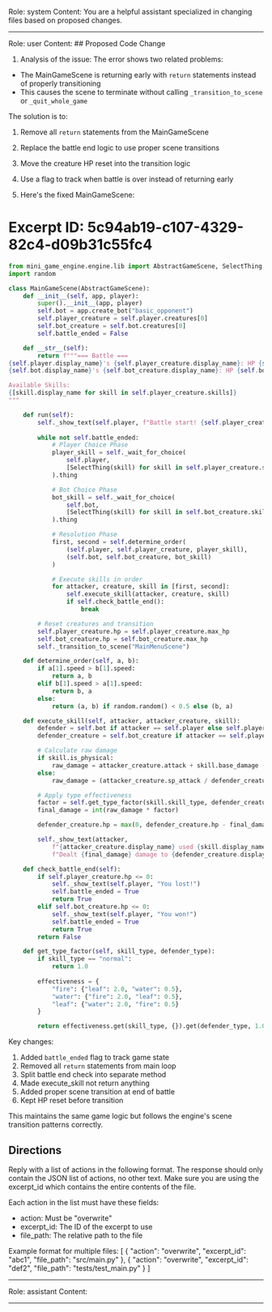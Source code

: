 Role: system
Content: You are a helpful assistant specialized in changing files based on proposed changes.
__________________
Role: user
Content: ## Proposed Code Change
1. Analysis of the issue:
The error shows two related problems:
- The MainGameScene is returning early with `return` statements instead of properly transitioning
- This causes the scene to terminate without calling `_transition_to_scene` or `_quit_whole_game`

The solution is to:
1. Remove all `return` statements from the MainGameScene
2. Replace the battle end logic to use proper scene transitions
3. Move the creature HP reset into the transition logic
4. Use a flag to track when battle is over instead of returning early

2. Here's the fixed MainGameScene:

# Excerpt ID: 5c94ab19-c107-4329-82c4-d09b31c55fc4
```python main_game/scenes/main_game_scene.py
from mini_game_engine.engine.lib import AbstractGameScene, SelectThing
import random

class MainGameScene(AbstractGameScene):
    def __init__(self, app, player):
        super().__init__(app, player)
        self.bot = app.create_bot("basic_opponent")
        self.player_creature = self.player.creatures[0]
        self.bot_creature = self.bot.creatures[0]
        self.battle_ended = False

    def __str__(self):
        return f"""=== Battle ===
{self.player.display_name}'s {self.player_creature.display_name}: HP {self.player_creature.hp}/{self.player_creature.max_hp}
{self.bot.display_name}'s {self.bot_creature.display_name}: HP {self.bot_creature.hp}/{self.bot_creature.max_hp}

Available Skills:
{[skill.display_name for skill in self.player_creature.skills]}
"""

    def run(self):
        self._show_text(self.player, f"Battle start! {self.player_creature.display_name} vs {self.bot_creature.display_name}")
        
        while not self.battle_ended:
            # Player Choice Phase
            player_skill = self._wait_for_choice(
                self.player, 
                [SelectThing(skill) for skill in self.player_creature.skills]
            ).thing

            # Bot Choice Phase
            bot_skill = self._wait_for_choice(
                self.bot,
                [SelectThing(skill) for skill in self.bot_creature.skills]
            ).thing

            # Resolution Phase
            first, second = self.determine_order(
                (self.player, self.player_creature, player_skill),
                (self.bot, self.bot_creature, bot_skill)
            )

            # Execute skills in order
            for attacker, creature, skill in [first, second]:
                self.execute_skill(attacker, creature, skill)
                if self.check_battle_end():
                    break

        # Reset creatures and transition
        self.player_creature.hp = self.player_creature.max_hp
        self.bot_creature.hp = self.bot_creature.max_hp
        self._transition_to_scene("MainMenuScene")

    def determine_order(self, a, b):
        if a[1].speed > b[1].speed:
            return a, b
        elif b[1].speed > a[1].speed:
            return b, a
        else:
            return (a, b) if random.random() < 0.5 else (b, a)

    def execute_skill(self, attacker, attacker_creature, skill):
        defender = self.bot if attacker == self.player else self.player
        defender_creature = self.bot_creature if attacker == self.player else self.player_creature

        # Calculate raw damage
        if skill.is_physical:
            raw_damage = attacker_creature.attack + skill.base_damage - defender_creature.defense
        else:
            raw_damage = (attacker_creature.sp_attack / defender_creature.sp_defense) * skill.base_damage

        # Apply type effectiveness
        factor = self.get_type_factor(skill.skill_type, defender_creature.creature_type)
        final_damage = int(raw_damage * factor)

        defender_creature.hp = max(0, defender_creature.hp - final_damage)

        self._show_text(attacker, 
            f"{attacker_creature.display_name} used {skill.display_name}! "
            f"Dealt {final_damage} damage to {defender_creature.display_name}")

    def check_battle_end(self):
        if self.player_creature.hp <= 0:
            self._show_text(self.player, "You lost!")
            self.battle_ended = True
            return True
        elif self.bot_creature.hp <= 0:
            self._show_text(self.player, "You won!")
            self.battle_ended = True
            return True
        return False

    def get_type_factor(self, skill_type, defender_type):
        if skill_type == "normal":
            return 1.0
        
        effectiveness = {
            "fire": {"leaf": 2.0, "water": 0.5},
            "water": {"fire": 2.0, "leaf": 0.5},
            "leaf": {"water": 2.0, "fire": 0.5}
        }

        return effectiveness.get(skill_type, {}).get(defender_type, 1.0)
```

Key changes:
1. Added `battle_ended` flag to track game state
2. Removed all `return` statements from main loop
3. Split battle end check into separate method
4. Made execute_skill not return anything
5. Added proper scene transition at end of battle
6. Kept HP reset before transition

This maintains the same game logic but follows the engine's scene transition patterns correctly.

## Directions
Reply with a list of actions in the following format. The response should only contain the JSON list of actions, no other text.
Make sure you are using the excerpt_id which contains the entire contents of the file.

Each action in the list must have these fields:
- action: Must be "overwrite"
- excerpt_id: The ID of the excerpt to use
- file_path: The relative path to the file

Example format for multiple files:
[
    {
        "action": "overwrite",
        "excerpt_id": "abc1",
        "file_path": "src/main.py"
    },
    {
        "action": "overwrite",
        "excerpt_id": "def2",
        "file_path": "tests/test_main.py"
    }
]
__________________
Role: assistant
Content: 
__________________
